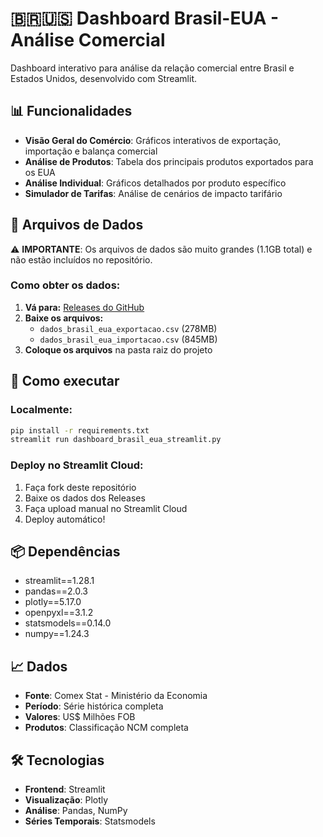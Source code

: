 # 🇧🇷🇺🇸 Dashboard Brasil-EUA - Análise Comercial

Dashboard interativo para análise da relação comercial entre Brasil e Estados Unidos, desenvolvido com Streamlit.

## 📊 Funcionalidades

- **Visão Geral do Comércio**: Gráficos interativos de exportação, importação e balança comercial
- **Análise de Produtos**: Tabela dos principais produtos exportados para os EUA
- **Análise Individual**: Gráficos detalhados por produto específico
- **Simulador de Tarifas**: Análise de cenários de impacto tarifário

## 📁 Arquivos de Dados

⚠️ **IMPORTANTE**: Os arquivos de dados são muito grandes (1.1GB total) e não estão incluídos no repositório.

### Como obter os dados:

1. **Vá para:** [Releases do GitHub](https://github.com/ealmeida11/dashboard-brasil-eua/releases)
2. **Baixe os arquivos:**
   - `dados_brasil_eua_exportacao.csv` (278MB)
   - `dados_brasil_eua_importacao.csv` (845MB)
3. **Coloque os arquivos** na pasta raiz do projeto

## 🚀 Como executar

### Localmente:
```bash
pip install -r requirements.txt
streamlit run dashboard_brasil_eua_streamlit.py
```

### Deploy no Streamlit Cloud:
1. Faça fork deste repositório
2. Baixe os dados dos Releases
3. Faça upload manual no Streamlit Cloud
4. Deploy automático!

## 📦 Dependências

- streamlit==1.28.1
- pandas==2.0.3
- plotly==5.17.0
- openpyxl==3.1.2
- statsmodels==0.14.0
- numpy==1.24.3

## 📈 Dados

- **Fonte**: Comex Stat - Ministério da Economia
- **Período**: Série histórica completa
- **Valores**: US$ Milhões FOB
- **Produtos**: Classificação NCM completa

## 🛠️ Tecnologias

- **Frontend**: Streamlit
- **Visualização**: Plotly
- **Análise**: Pandas, NumPy
- **Séries Temporais**: Statsmodels 